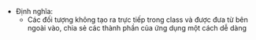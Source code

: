 * Định nghĩa:
    - Các đối tượng không tạo ra trực tiếp trong class và được đưa từ bên ngoài vào, chia sẻ các thành phần của ứng dụng một cách dễ dàng